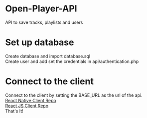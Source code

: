 # Open-Player-API
API to save tracks, playlists and users

# Set up database <br>
Create database and import database.sql<br>
Create user and add set the credentials in api/authentication.php<br>

# Connect to the client<br>
Connect to the client by setting the BASE_URL as the url of the api.<br>
[React Native Client Repo](https://github.com/nicksanchezc137/RN-Open-Audio-Player)<br>
[React JS Client Repo](https://github.com/nicksanchezc137/Open-Audio-Player)<br>
That's It!
